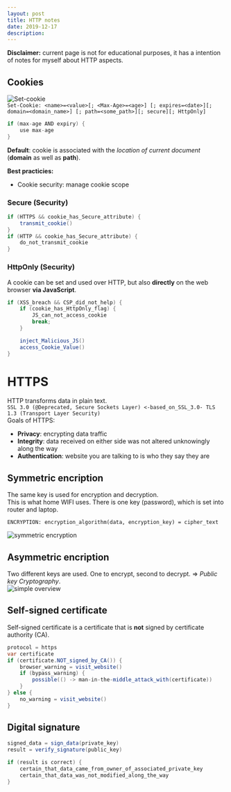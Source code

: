 ```yaml
---
layout: post
title: HTTP notes
date: 2019-12-17
description: 
---
```

**Disclaimer:** current page is not for educational purposes, it has a intention of notes for myself about HTTP aspects.

## Cookies
![Set-cookie](http://www.plantuml.com/plantuml/svg/BOwnJiOm48FtF8KtOFXVe09KYOKHYOuieJ4qehqhTvVszObKLd_MPuyUsQ9jQxg3CswpwaybzA0TbMUQrqe9FDuwjHvYWD5t5MSI3SBgzn83xdMFgfBN1tm8NgVf3GjpeGruxzgNIzlHqpC-JK-dOJRceEFQTAYXw9Qh-7-nEGkguAj5CyBus-ZXAQMHKlhfFm00)  
`Set-Cookie: <name>=<value>[; <Max-Age>=<age>] [; expires=<date>][; domain=<domain_name>] [; path=<some_path>][; secure][; HttpOnly]`

```java
if (max-age AND expiry) {
    use max-age
}
```  
**Default**: cookie is associated with the _location of current document_ (**domain** as well as **path**).    

**Best practicies:**  
- Cookie security: manage cookie scope  

### Secure (Security)
```java
if (HTTPS && cookie_has_Secure_attribute) {
    transmit_cookie()	
} 
if (HTTP && cookie_has_Secure_attribute) {
    do_not_transmit_cookie    
}
```

### HttpOnly (Security)
A cookie can be set and used over HTTP, but also **directly** on the web browser **via JavaScript**.  
```java
if (XSS_breach && CSP_did_not_help) { 
    if (cookie_has_HttpOnly_flag) {
        JS_can_not_access_cookie
        break;
    }

    inject_Malicious_JS()
    access_Cookie_Value()
}
```

# HTTPS
HTTP transforms data in plain text.  
`SSL 3.0 (@Deprecated, Secure Sockets Layer) <-based_on_SSL_3.0- TLS 1.3 (Transport Layer Security)`  
Goals of HTTPS:  
- **Privacy**: encrypting data traffic
- **Integrity**: data received on either side was not altered unknowingly along the way
- **Authentication**: website you are talking to is who they say they are  

## Symmetric encription
The same key is used for encryption and decryption.  
This is what home WIFI uses. There is one key (password), which is set into router and laptop.
```
ENCRYPTION: encryption_algorithm(data, encryption_key) = cipher_text  
```
![symmetric encryption](http://www.plantuml.com/plantuml/svg/XT0n3e9G3CRndLDqKmSkG8nXWDN54n3ub4ReUxP5ysulGMFY8Cxzfx-cfNcZFer3jg5J6aUuSakGLZaw1ydQWI5E-O4CUeTIiKnJT7JKDTxGLd6ROBxB93XemDaBgezBGm_sdkop-8hqgfGl_PnLzS_i3U_pDTXY4CENNDN_vVK3IqWtV-G9)

## Asymmetric encription
Two different keys are used. One to encrypt, second to decrypt. => _Public key Cryptography_.  
![simple overview](http://www.plantuml.com/plantuml/svg/FSun4e8m48NXFgTudPKNe73mA25vm8v9baaMDRTN6CVo_wf_REQhxJcv2-wjvqoh4i0IgcmcMjmgaPXLRTAtExoVZkiDaVyQi2WRj10ltrrH8n9d6x3jKvA01tzQPLaFhlBqnjD7blXT-000)

## Self-signed certificate
Self-signed certificate is a certificate that is **not** signed by certificate authority (CA).
```java
protocol = https
var certificate
if (certificate.NOT_signed_by_CA()) {
    browser_warning = visit_website()
    if (bypass_warning) {
        possible(() -> man-in-the-middle_attack_with(certificate))
    }
} else {
    no_warning = visit_website()
}
```

## Digital signature
```java
signed_data = sign_data(private_key)
result = verify_signature(public_key)

if (result is correct) {
    certain_that_data_came_from_owner_of_associated_private_key
    certain_that_data_was_not_modified_along_the_way
}
```